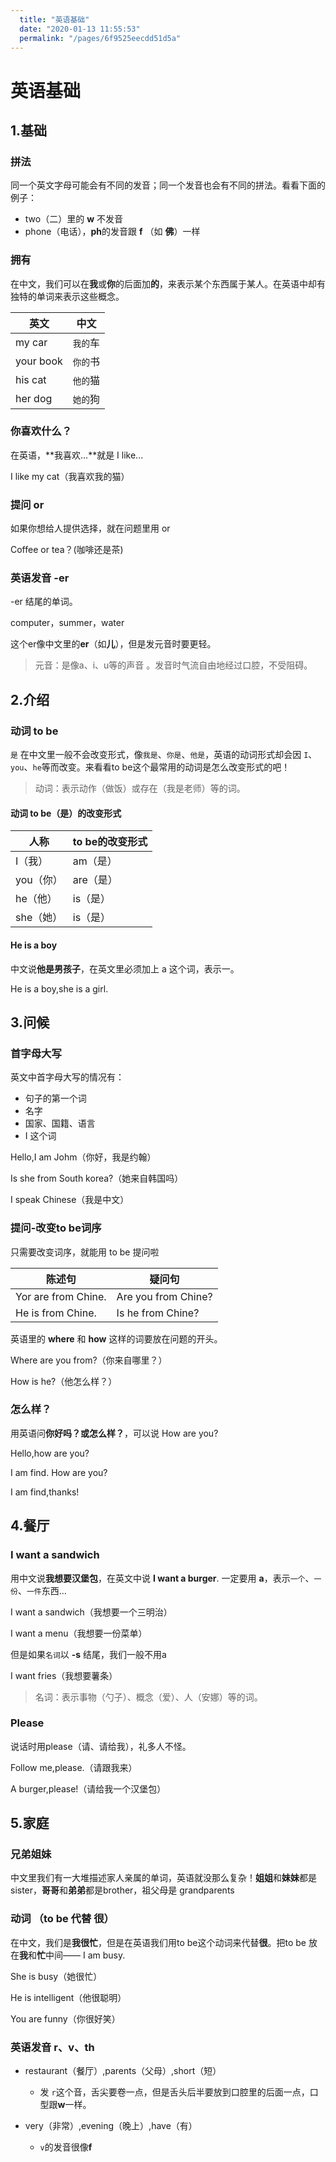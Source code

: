 ```yaml
---
  title: "英语基础"
  date: "2020-01-13 11:55:53"
  permalink: "/pages/6f9525eecdd51d5a"
---
```

# 英语基础



## 1.基础

### 拼法

同一个英文字母可能会有不同的发音；同一个发音也会有不同的拼法。看看下面的例子：

* two（二）里的 **w** 不发音
* phone（电话），**ph**的发音跟 **f** （如 **佛**）一样 



### 拥有

在中文，我们可以在**我**或**你**的后面加**的**，来表示某个东西属于某人。在英语中却有独特的单词来表示这些概念。

| 英文      | 中文     |
| --------- | -------- |
| my car    | `我的`车 |
| your book | `你的`书 |
| his cat   | `他的`猫 |
| her dog   | `她的`狗 |

### 你喜欢什么？

在英语，**我喜欢...**就是 I like...

I like my cat（我喜欢我的猫）



### 提问 or

如果你想给人提供选择，就在问题里用 or

Coffee or tea？(咖啡还是茶)



### 英语发音 -er

-er 结尾的单词。

computer，summer，water

这个er像中文里的**er**（如**儿**），但是发元音时要更轻。

> 元音：是像a、i、u等的声音 。发音时气流自由地经过口腔，不受阻碍。





## 2.介绍

### 动词 to be

`是` 在中文里一般不会改变形式，像`我是`、`你是`、`他是`，英语的动词形式却会因 `I`、`you`、`he`等而改变。来看看to be这个最常用的动词是怎么改变形式的吧！

> 动词：表示动作（做饭）或存在（我是老师）等的词。

#### 动词 to be（是）的改变形式

| 人称      | to be的改变形式 |
| --------- | --------------- |
| I（我）   | am（是）        |
| you（你） | are（是）       |
| he（他）  | is（是）        |
| she（她） | is（是）        |



#### He is a boy

中文说**他是男孩子**，在英文里必须加上 a 这个词，表示一。

He is a boy,she is a girl.



## 3.问候

### 首字母大写

英文中首字母大写的情况有：

* 句子的第一个词
* 名字
* 国家、国籍、语言
* I 这个词

Hello,I am Johm（你好，我是约翰）

Is she from South korea?（她来自韩国吗）

I speak Chinese（我是中文）



### 提问-改变to be词序

只需要改变词序，就能用 to be 提问啦

| 陈述句              | 疑问句              |
| ------------------- | ------------------- |
| Yor are from Chine. | Are you from Chine? |
| He is from Chine.   | Is he from Chine?   |

英语里的 **where** 和 **how** 这样的词要放在问题的开头。

Where  are you from?（你来自哪里？）

How is he?（他怎么样？）



### 怎么样？

用英语问**你好吗？**或**怎么样？**，可以说 How are you?

Hello,how are you?

I am find. How are you?

I am find,thanks!



## 4.餐厅

### I want a sandwich

用中文说**我想要汉堡包**，在英文中说 **I want a burger**. 一定要用 **a**，表示`一个`、`一份`、`一件`东西...

I want a sandwich（我想要一个三明治）

I want a menu（我想要一份菜单）

但是如果`名词`以 **-s** 结尾，我们一般不用a

I want fries（我想要薯条）

> 名词：表示事物（勺子）、概念（爱）、人（安娜）等的词。

### Please

说话时用please（请、请给我），礼多人不怪。

Follow me,please.（请跟我来）

A burger,please!（请给我一个汉堡包）





## 5.家庭

### 兄弟姐妹

中文里我们有一大堆描述家人亲属的单词，英语就没那么复杂！**姐姐**和**妹妹**都是sister，**哥哥**和**弟弟**都是brother，祖父母是 grandparents

### 动词 （to be 代替 很）

在中文，我们是**我很忙**，但是在英语我们用to be这个动词来代替**很**。把to be 放在**我**和**忙**中间—— I am busy.

She is busy（她很忙）

He is intelligent（他很聪明）

You are funny（你很好笑）

### 英语发音 r、v、th

* restaurant（餐厅）,parents（父母）,short（短）
  * 发 `r`这个音，舌尖要卷一点，但是舌头后半要放到口腔里的后面一点，口型跟**w**一样。

* very（非常）,evening（晚上）,have（有）
  * `v`的发音很像**f**









